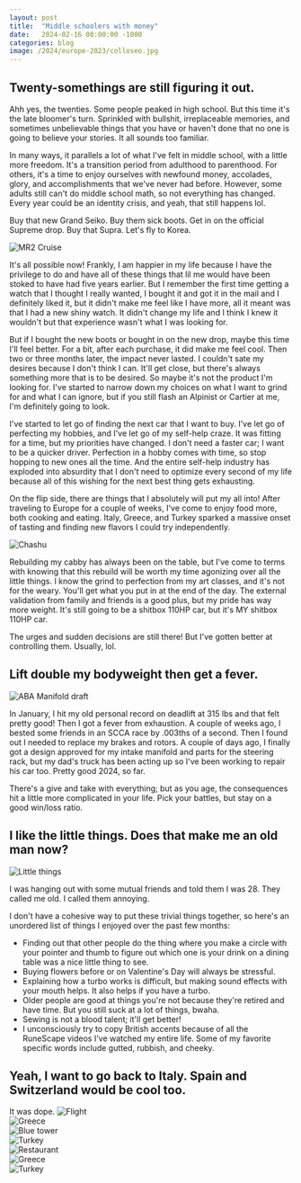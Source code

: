 ```yaml
---
layout: post
title:  "Middle schoolers with money"
date:   2024-02-16 00:00:00 -1000
categories: blog
image: /2024/europe-2023/colloseo.jpg
---
```

## Twenty-somethings are still figuring it out.

Ahh yes, the twenties. Some people peaked in high school. But this time it's the late bloomer's turn. Sprinkled with bullshit, irreplaceable memories, and sometimes unbelievable things that you have or haven't done that no one is going to believe your stories. It all sounds too familiar.

In many ways, it parallels a lot of what I've felt in middle school, with a little more freedom. It's a transition period from adulthood to parenthood. For others, it's a time to enjoy ourselves with newfound money, accolades, glory, and accomplishments that we've never had before. However, some adults still can't do middle school math, so not everything has changed. Every year could be an identity crisis, and yeah, that still happens lol.

Buy that new Grand Seiko.
Buy them sick boots.
Get in on the official Supreme drop.
Buy that Supra.
Let's fly to Korea.

![MR2 Cruise](https://sudoyashi.com/assets/img/2024/cabby/mr2-cruise.jpg)

It's all possible now! Frankly, I am happier in my life because I have the privilege to do and have all of these things that lil me would have been stoked to have had five years earlier. But I remember the first time getting a watch that I thought I really wanted, I bought it and got it in the mail and I definitely liked it, but it didn't make me feel like I have more, all it meant was that I had a new shiny watch. It didn't change my life and I think I knew it wouldn't but that experience wasn't what I was looking for. 

But if I bought the new boots or bought in on the new drop, maybe this time I'll feel better. For a bit, after each purchase, it did make me feel cool. Then two or three months later, the impact never lasted. I couldn't sate my desires because I don't think I can. It'll get close, but there's always something more that is to be desired. So maybe it's not the product I'm looking for. I've started to narrow down my choices on what I want to grind for and what I can ignore, but if you still flash an Alpinist or Cartier at me, I'm definitely going to look.

I've started to let go of finding the next car that I want to buy. I've let go of perfecting my hobbies, and I've let go of my self-help craze. It was fitting for a time, but my priorities have changed. I don't need a faster car; I want to be a quicker driver. Perfection in a hobby comes with time, so stop hopping to new ones all the time. And the entire self-help industry has exploded into absurdity that I don't need to optimize every second of my life because all of this wishing for the next best thing gets exhausting.

On the flip side, there are things that I absolutely will put my all into! After traveling to Europe for a couple of weeks, I've come to enjoy food more, both cooking and eating. Italy, Greece, and Turkey sparked a massive onset of tasting and finding new flavors I could try independently.

![Chashu](https://sudoyashi.com/assets/img/2024/chashu.jpg)

Rebuilding my cabby has always been on the table, but I've come to terms with knowing that this rebuild will be worth my time agonizing over all the little things. I know the grind to perfection from my art classes, and it's not for the weary. You'll get what you put in at the end of the day. The external validation from family and friends is a good plus, but my pride has way more weight. It's still going to be a shitbox 110HP car, but it's MY shitbox 110HP car.

The urges and sudden decisions are still there! But I've gotten better at controlling them. Usually, lol.

## Lift double my bodyweight then get a fever.

![ABA Manifold draft](https://www.sudoyashi.com/assets/img/2024/cabby/aba-manifold.jpg)

In January, I hit my old personal record on deadlift at 315 lbs and that felt pretty good! Then I got a fever from exhaustion. A couple of weeks ago, I bested some friends in an SCCA race by .003ths of a second. Then I found out I needed to replace my brakes and rotors. A couple of days ago, I finally got a design approved for my intake manifold and parts for the steering rack, but my dad's truck has been acting up so I've been working to repair his car too. Pretty good 2024, so far.

There's a give and take with everything; but as you age, the consequences hit a little more complicated in your life. Pick your battles, but stay on a good win/loss ratio.

## I like the little things. Does that make me an old man now?

![Little things](https://www.sudoyashi.com/assets/img/2024/little-things.jpg)

I was hanging out with some mutual friends and told them I was 28. They called me old. I called them annoying.

I don't have a cohesive way to put these trivial things together, so here's an unordered list of things I enjoyed over the past few months:

- Finding out that other people do the thing where you make a circle with your pointer and thumb to figure out which one is your drink on a dining table was a nice little thing to see.
- Buying flowers before or on Valentine's Day will always be stressful.
- Explaining how a turbo works is difficult, but making sound effects with your mouth helps. It also helps if you have a turbo.
- Older people are good at things you're not because they're retired and have time. But you still suck at a lot of things, bwaha.
- Sewing is not a blood talent; it'll get better!
- I unconsciously try to copy British accents because of all the RuneScape videos I've watched my entire life. Some of my favorite specific words include gutted, rubbish, and cheeky.

## Yeah, I want to go back to Italy. Spain and Switzerland would be cool too.

It was dope.
![Flight](https://www.sudoyashi.com/assets/img/2024/europe-2023/flight.jpg)
<br>
![Greece](https://www.sudoyashi.com/assets/img/2024/europe-2023/europe-1.jpg)<br>
![Blue tower](https://www.sudoyashi.com/assets/img/2024/europe-2023/europe-3.jpg)<br>
![Turkey](https://www.sudoyashi.com/assets/img/2024/europe-2023/europe-4.jpg)<br>
![Restaurant](https://www.sudoyashi.com/assets/img/2024/europe-2023/restaurant.jpg)<br>
![Greece](https://www.sudoyashi.com/assets/img/2024/europe-2023/europe-6.jpg)<br>
![Turkey](https://www.sudoyashi.com/assets/img/2024/europe-2023/europe-8.jpg)<br>